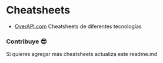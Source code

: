 # Cheatsheets

- [OverAPI.com](https://overapi.com/) Cheatsheets de diferentes tecnologías

### Contribuye 😎

Si quieres agregar más cheatsheets actualiza este readme.md
